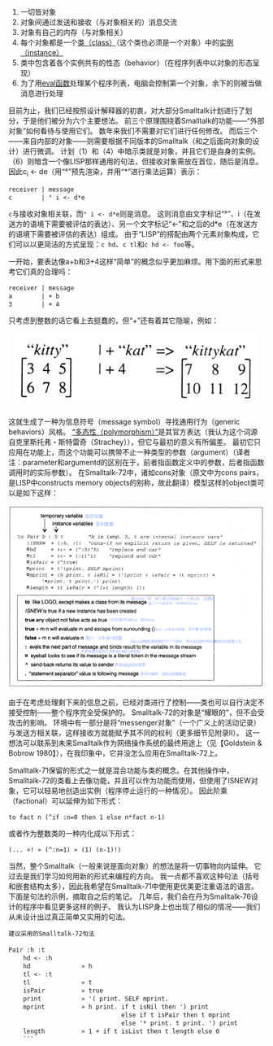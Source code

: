 1. 一切皆对象
2. 对象间通过发送和接收（与对象相关的）消息交流
3. 对象有自己的内存（与对象相关）
4. 每个对象都是一个[类（class）](http://baike.baidu.com/subview/2390/8109879.htm#viewPageContent)（这个类也必须是一个对象）中的[实例（instance）](http://baike.baidu.com/item/Instance/5156585)
5. 类中包含着各个实例共有的性态（behavior）（在程序列表中以对象的形态呈现）
6. 为了用[eval函数](http://baike.baidu.com/item/eval%28%29)处理某个程序列表，电脑会控制第一个对象，余下的则被当做消息进行处理

目前为止，我们已经按照设计解释器的初衷，对大部分Smalltalk计划进行了划分，于是他们被分为六个主要想法。
前三个原理围绕着Smalltalk的功能——“外部对象”如何看待与使用它们。
数年来我们不需要对它们进行任何修改。
而后三个——来自内部的对象——则需要根据不同版本的Smalltalk（和之后面向对象的设计）进行微调。
计划（1）和（4）中暗示类就是对象，并且它们是自身的实例。
（6）则暗含一个像LISP那样通用的句法，但接收对象需放在首位，随后是消息。
因此c<sub>i</sub> <- de（用“&deg;”预先渲染，并用“*”进行乘法运算）表示：
```
receiver | message
c        | ° i <- d*e
```
`c`与接收对象相关联，而`° i <- d*e`则是消息。
这则消息由文字标记“°”、i（在发送方的语境下需要被评估的表达）、另一个文字标记“<-”和之后的d*e（在发送方的语境下需要被评估的表达）组成。
由于“LISP”的搭配由两个元素对象构成，它们可以以更简洁的方式呈现：`c hd`、`c tl`和`c hd <- foo`等。

一开始，要表达像a+b和3+4这样“简单”的概念似乎更加麻烦。用下面的形式来思考它们真的合理吗：
```
receiver | message
a        | + b
3        | + 4
```
只考虑到整数的话它看上去挺蠢的，但“+”还有着其它隐喻，例如：

![kitty](kitty.png)

这就生成了一种为信息符号（message symbol）寻找通用行为（generic behaviors）风格。
[“多态性（polymorphism）”](http://baike.baidu.com/item/%E5%A4%9A%E6%80%81%E6%80%A7)是其官方表达（我认为这个词源自克里斯托弗・斯特雷奇（Strachey）），但它与最初的意义有所偏差。
最初它只应用在功能上，而这个功能可以携带不止一种类型的参数（argument）（译者注：parameter和argumentd的区别在于，前者指函数定义中的参数，后者指函数调用时的实际参数）。
在Smalltalk-72中，诸如cons对象（原文中为cons pairs，是LISP中constructs memory objects的别称，故此翻译）模型这样的object类可以是如下这样：

![example](example.png)

由于在考虑处理剩下来的信息之前，已经对类进行了控制——类也可以自行决定不接受控制——整个程序完全受保护的。
Smalltalk-72的对象是“耀眼的”，但不会受攻击的影响。
环境中有一部分是将“messenger对象”（一个广义上的活动记录）与发送方相关联，这样接收方就能赋予其不同的权利（更多细节见附录II）。
这一想法可以联系到未来Smalltalk作为网络操作系统的最终用途上（见【Goldstein & Bobrow 1980】），在我印象中，它并没怎么应用在Smalltalk-72上。

Smalltalk-71保留的形式之一就是混合功能与类的概念。在其他操作中，Smalltalk-72的类看上去像功能，并且可以作为功能而使用，但使用了ISNEW对象，它可以轻易地创造出实例（程序停止运行的一种情况）。
因此阶乘（factional）可以延伸为如下形式：
```
to fact n (^if :n=0 then 1 else n*fact n-1)
```
或者作为整数类的一种内化成以下形式：
```
(... ¤! » (^:n=1) » (1) (n-1)!)
```

当然，整个Smalltalk（一般来说是面向对象）的想法是将一切事物向内延伸。
它过去是我们学习如何用新的形式来编程的方向。
我一点都不喜欢这种句法（括号和嵌套结构太多），因此我希望在Smalltalk-71中使用更优美更注重语法的语言。
下面是句法的示例，摘取自之后的笔记。
几年后，我们会在丹为Smalltalk-76设计的程序中看见更多这样的例子。
我认为LISP身上也出现了相似的情况——我们从未设计出过真正简单又实用的句法。
```
建议采用的Smalltalk-72句法

Pair :h :t
    hd <- :h
    hd              » h
    tl <- :t
    tl              » t
    isPair          » true
    print           » '( print. SELF mprint.
    mprint          » h print. if t isNil then ') print
                               else if t isPair then t mprint
                               else '* print. t print. ') print
    length          » 1 + if t isList then t length else 0
    ```
    
